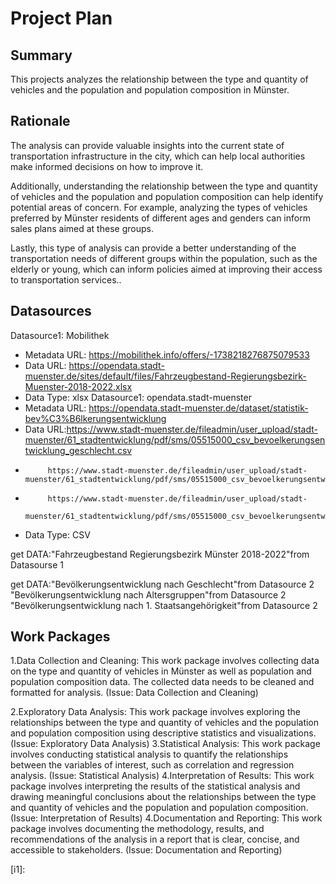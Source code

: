 # Project Plan

## Summary

<!-- Describe your data science project in max. 5 sentences. -->
This projects analyzes the relationship between the type and quantity of vehicles and the population and population composition in Münster.

## Rationale

<!-- Outline the impact of the analysis, e.g. which pains it solves. -->
The analysis can provide valuable insights into the current state of transportation infrastructure in the city, which can help local authorities make informed decisions on how to improve it. 

Additionally, understanding the relationship between the type and quantity of vehicles and the population and population composition can help identify potential areas of concern. For example, analyzing the types of vehicles preferred by Münster residents of different ages and genders can inform sales plans aimed at these groups. 

Lastly, this type of analysis can provide a better understanding of the transportation needs of different groups within the population, such as the elderly or young, which can inform policies aimed at improving their access to transportation services..

## Datasources
Datasource1: Mobilithek
* Metadata URL: https://mobilithek.info/offers/-1738218276875079533
* Data URL: https://opendata.stadt-muenster.de/sites/default/files/Fahrzeugbestand-Regierungsbezirk-Muenster-2018-2022.xlsx
* Data Type: xlsx
Datasource1: opendata.stadt-muenster
* Metadata URL: https://opendata.stadt-muenster.de/dataset/statistik-bev%C3%B6lkerungsentwicklung
* Data URL:https://www.stadt-muenster.de/fileadmin/user_upload/stadt-muenster/61_stadtentwicklung/pdf/sms/05515000_csv_bevoelkerungsentwicklung_geschlecht.csv
*          https://www.stadt-muenster.de/fileadmin/user_upload/stadt-muenster/61_stadtentwicklung/pdf/sms/05515000_csv_bevoelkerungsentwicklung_altersgruppen.csv
*          https://www.stadt-muenster.de/fileadmin/user_upload/stadt-
           muenster/61_stadtentwicklung/pdf/sms/05515000_csv_bevoelkerungsentwicklung_staatsangehoerigkeit.csv
* Data Type: CSV
<!-- Describe each datasources you plan to use in a section. Use the prefic "DatasourceX" where X is the id of the datasource. -->

get DATA:"Fahrzeugbestand Regierungsbezirk Münster 2018-2022"from Datasourse 1

get DATA:"Bevölkerungsentwicklung nach Geschlecht"from Datasource 2
         "Bevölkerungsentwicklung nach Altersgruppen"from Datasource 2
         "Bevölkerungsentwicklung nach 1. Staatsangehörigkeit"from Datasource 2
   
## Work Packages

<!-- List of work packages ordered sequentially, each pointing to an issue with more details. -->

1.Data Collection and Cleaning: This work package involves collecting data on the type and quantity of vehicles in Münster as well as population and population composition data. The collected data needs to be cleaned and formatted for analysis. (Issue: Data Collection and Cleaning)

2.Exploratory Data Analysis: This work package involves exploring the relationships between the type and quantity of vehicles and the population and population composition using descriptive statistics and visualizations. (Issue: Exploratory Data Analysis)
3.Statistical Analysis: This work package involves conducting statistical analysis to quantify the relationships between the variables of interest, such as correlation and regression analysis. (Issue: Statistical Analysis)
4.Interpretation of Results: This work package involves interpreting the results of the statistical analysis and drawing meaningful conclusions about the relationships between the type and quantity of vehicles and the population and population composition. (Issue: Interpretation of Results)
4.Documentation and Reporting: This work package involves documenting the methodology, results, and recommendations of the analysis in a report that is clear, concise, and accessible to stakeholders. (Issue: Documentation and Reporting)

[i1]: 
